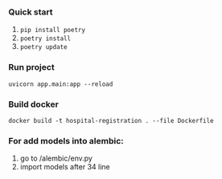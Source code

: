 ### Quick start
1. `pip install poetry`  
2. `poetry install`  
3. `poetry update`

### Run project
`uvicorn app.main:app --reload`

### Build docker
`docker build -t hospital-registration . --file Dockerfile`

### For add models into alembic:  
1. go to /alembic/env.py
2. import models after 34 line
